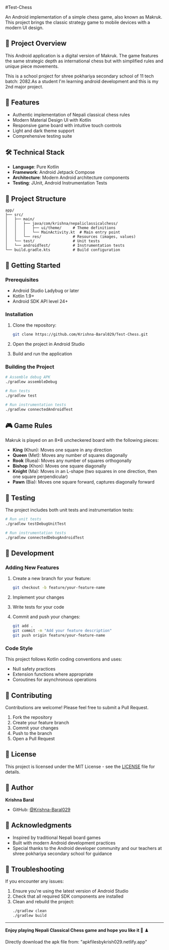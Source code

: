 #Test-Chess

An Android implementation of a simple chess game, also known as Makruk. This project brings the classic strategy game to mobile devices with a modern UI design.

## 🎯 Project Overview

This Android application is a digital version of Makruk. The game features the same strategic depth as international chess but with simplified rules and unique piece movements.

This is a school project for shree pokhariya secondary school of 11 tech batch: 2082.As a student I'm learning android development and this is my 2nd major project.

## 📱 Features

- Authentic implementation of Nepali classical chess rules
- Modern Material Design UI with Kotlin
- Responsive game board with intuitive touch controls
- Light and dark theme support
- Comprehensive testing suite

## 🛠️ Technical Stack

- **Language**: Pure Kotlin
- **Framework**: Android Jetpack Compose
- **Architecture**: Modern Android architecture components
- **Testing**: JUnit, Android Instrumentation Tests

## 📁 Project Structure

```
app/
├── src/
│   ├── main/
│   │   ├── java/com/krishna/nepaliclassicalchess/
│   │   │   ├── ui/theme/     # Theme definitions
│   │   │   └── MainActivity.kt  # Main entry point
│   │   └── res/              # Resources (images, values)
│   └── test/                 # Unit tests
│   └── androidTest/          # Instrumentation tests
└── build.gradle.kts          # Build configuration
```

## 🚀 Getting Started

### Prerequisites

- Android Studio Ladybug or later
- Kotlin 1.9+ 
- Android SDK API level 24+

### Installation

1. Clone the repository:
   ```bash
   git clone https://github.com/Krishna-Baral029/Test-Chess.git
   ```

2. Open the project in Android Studio

3. Build and run the application

### Building the Project

```bash
# Assemble debug APK
./gradlew assembleDebug

# Run tests
./gradlew test

# Run instrumentation tests
./gradlew connectedAndroidTest
```

## 🎮 Game Rules

Makruk is played on an 8×8 uncheckered board with the following pieces:

- **King** (Khun): Moves one square in any direction
- **Queen** (Met): Moves any number of squares diagonally
- **Rook** (Ruea): Moves any number of squares orthogonally
- **Bishop** (Khon): Moves one square diagonally
- **Knight** (Ma): Moves in an L-shape (two squares in one direction, then one square perpendicular)
- **Pawn** (Bia): Moves one square forward, captures diagonally forward

## 🧪 Testing

The project includes both unit tests and instrumentation tests:

```bash
# Run unit tests
./gradlew testDebugUnitTest

# Run instrumentation tests
./gradlew connectedDebugAndroidTest
```

## 📝 Development

### Adding New Features

1. Create a new branch for your feature:
   ```bash
   git checkout -b feature/your-feature-name
   ```

2. Implement your changes

3. Write tests for your code

4. Commit and push your changes:
   ```bash
   git add .
   git commit -m "Add your feature description"
   git push origin feature/your-feature-name
   ```

### Code Style

This project follows Kotlin coding conventions and uses:
- Null safety practices
- Extension functions where appropriate
- Coroutines for asynchronous operations

## 🤝 Contributing

Contributions are welcome! Please feel free to submit a Pull Request.

1. Fork the repository
2. Create your feature branch
3. Commit your changes
4. Push to the branch
5. Open a Pull Request

## 📄 License

This project is licensed under the MIT License - see the [LICENSE](LICENSE) file for details.

## 👤 Author

**Krishna Baral**

- GitHub: [@Krishna-Baral029](https://github.com/Krishna-Baral029)

## 🙏 Acknowledgments

- Inspired by traditional Nepali board games
- Built with modern Android development practices
- Special thanks to the Android developer community and our teachers at shree pokhariya secondary school for guidance

## 🔧 Troubleshooting

If you encounter any issues:

1. Ensure you're using the latest version of Android Studio
2. Check that all required SDK components are installed
3. Clean and rebuild the project:
   ```bash
   ./gradlew clean
   ./gradlew build
   ```

---

**Enjoy playing Nepali Classical Chess game and hope you like it 💖** ♟️

Directly download the apk file from: "apkfilesbykrish029.netlify.app"
